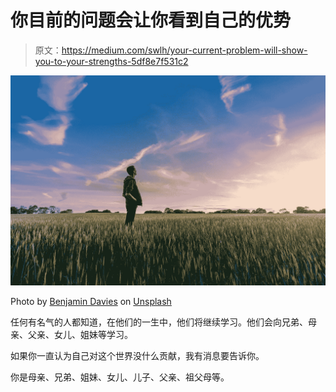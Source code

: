 # 你目前的问题会让你看到自己的优势

> 原文：<https://medium.com/swlh/your-current-problem-will-show-you-to-your-strengths-5df8e7f531c2>

![](img/2111008b44bc3ed90033e327698d4ffd.png)

Photo by [Benjamin Davies](https://unsplash.com/photos/JrZ1yE1PjQ0?utm_source=unsplash&utm_medium=referral&utm_content=creditCopyText) on [Unsplash](https://unsplash.com/search/photos/small?utm_source=unsplash&utm_medium=referral&utm_content=creditCopyText)

任何有名气的人都知道，在他们的一生中，他们将继续学习。他们会向兄弟、母亲、父亲、女儿、姐妹等学习。

如果你一直认为自己对这个世界没什么贡献，我有消息要告诉你。

你是母亲、兄弟、姐妹、女儿、儿子、父亲、祖父母等。
